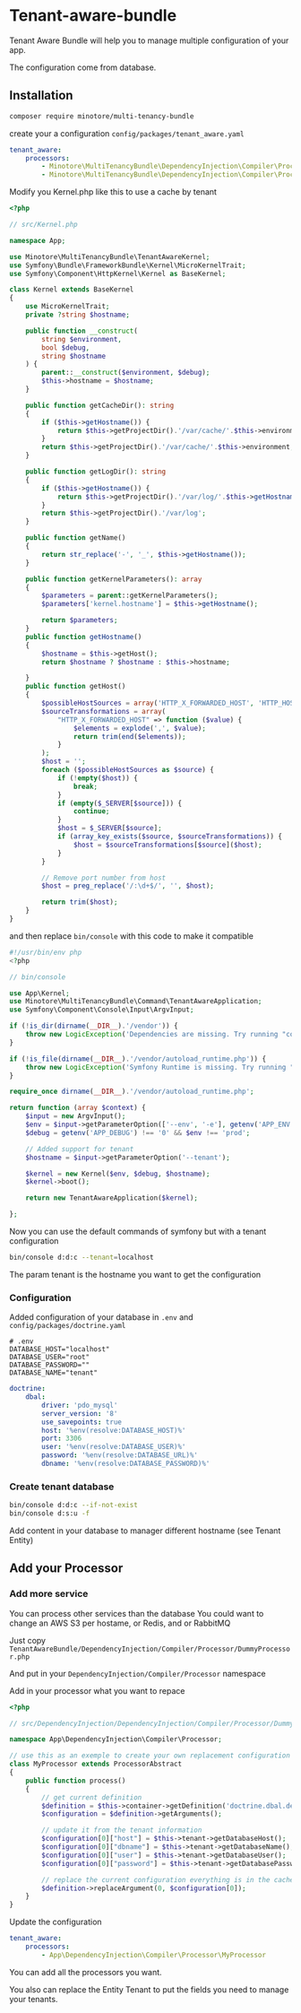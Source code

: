 # Tenant-aware-bundle

Tenant Aware Bundle will help you to manage multiple configuration of your app.

The configuration come from database.

## Installation

```bash
composer require minotore/multi-tenancy-bundle
```

create your a configuration `config/packages/tenant_aware.yaml`

```yaml
tenant_aware:
    processors:
        - Minotore\MultiTenancyBundle\DependencyInjection\Compiler\Processor\DummyProcessor
        - Minotore\MultiTenancyBundle\DependencyInjection\Compiler\Processor\DatabaseProcessor
```

Modify you Kernel.php like this to use a cache by tenant

```php
<?php

// src/Kernel.php

namespace App;

use Minotore\MultiTenancyBundle\TenantAwareKernel;
use Symfony\Bundle\FrameworkBundle\Kernel\MicroKernelTrait;
use Symfony\Component\HttpKernel\Kernel as BaseKernel;

class Kernel extends BaseKernel
{
    use MicroKernelTrait;
    private ?string $hostname;

    public function __construct(
        string $environment,
        bool $debug,
        string $hostname
    ) {
        parent::__construct($environment, $debug);
        $this->hostname = $hostname;
    }

    public function getCacheDir(): string
    {
        if ($this->getHostname()) {
            return $this->getProjectDir().'/var/cache/'.$this->environment.'/'.$this->getHostname();
        }
        return $this->getProjectDir().'/var/cache/'.$this->environment;
    }

    public function getLogDir(): string
    {
        if ($this->getHostname()) {
            return $this->getProjectDir().'/var/log/'.$this->getHostname();
        }
        return $this->getProjectDir().'/var/log';
    }

    public function getName()
    {
        return str_replace('-', '_', $this->getHostname());
    }

    public function getKernelParameters(): array
    {
        $parameters = parent::getKernelParameters();
        $parameters['kernel.hostname'] = $this->getHostname();

        return $parameters;
    }
    public function getHostname()
    {
        $hostname = $this->getHost();
        return $hostname ? $hostname : $this->hostname;

    }
    public function getHost()
    {
        $possibleHostSources = array('HTTP_X_FORWARDED_HOST', 'HTTP_HOST', 'SERVER_NAME', 'SERVER_ADDR');
        $sourceTransformations = array(
            "HTTP_X_FORWARDED_HOST" => function ($value) {
                $elements = explode(',', $value);
                return trim(end($elements));
            }
        );
        $host = '';
        foreach ($possibleHostSources as $source) {
            if (!empty($host)) {
                break;
            }
            if (empty($_SERVER[$source])) {
                continue;
            }
            $host = $_SERVER[$source];
            if (array_key_exists($source, $sourceTransformations)) {
                $host = $sourceTransformations[$source]($host);
            }
        }

        // Remove port number from host
        $host = preg_replace('/:\d+$/', '', $host);

        return trim($host);
    }
}
```

and then replace `bin/console` with this code to make it compatible

```php
#!/usr/bin/env php
<?php

// bin/console

use App\Kernel;
use Minotore\MultiTenancyBundle\Command\TenantAwareApplication;
use Symfony\Component\Console\Input\ArgvInput;

if (!is_dir(dirname(__DIR__).'/vendor')) {
    throw new LogicException('Dependencies are missing. Try running "composer install".');
}

if (!is_file(dirname(__DIR__).'/vendor/autoload_runtime.php')) {
    throw new LogicException('Symfony Runtime is missing. Try running "composer require symfony/runtime".');
}

require_once dirname(__DIR__).'/vendor/autoload_runtime.php';

return function (array $context) {
    $input = new ArgvInput();
    $env = $input->getParameterOption(['--env', '-e'], getenv('APP_ENV') ?: 'dev');
    $debug = getenv('APP_DEBUG') !== '0' && $env !== 'prod';

    // Added support for tenant
    $hostname = $input->getParameterOption('--tenant');

    $kernel = new Kernel($env, $debug, $hostname);
    $kernel->boot();

    return new TenantAwareApplication($kernel);

};
```

Now you can use the default commands of symfony but with a tenant configuration

```bash
bin/console d:d:c --tenant=localhost
```

The param tenant is the hostname you want to get the configuration

### Configuration

Added configuration of your database in `.env` and `config/packages/doctrine.yaml`

```.env
# .env
DATABASE_HOST="localhost"
DATABASE_USER="root"
DATABASE_PASSWORD=""
DATABASE_NAME="tenant"
```

```yaml
doctrine:
    dbal:
        driver: 'pdo_mysql'
        server_version: '8'
        use_savepoints: true
        host: '%env(resolve:DATABASE_HOST)%'
        port: 3306
        user: '%env(resolve:DATABASE_USER)%'
        password: '%env(resolve:DATABASE_URL)%'
        dbname: '%env(resolve:DATABASE_PASSWORD)%'
```

### Create tenant database

```bash
bin/console d:d:c --if-not-exist
bin/console d:s:u -f
```

Add content in your database to manager different hostname (see Tenant Entity)

## Add your Processor

### Add more service

You can process other services than the database
You could want to change an AWS S3 per hostame, or Redis, and or RabbitMQ

Just copy `TenantAwareBundle/DependencyInjection/Compiler/Processor/DummyProcessor.php`

And put in your `DependencyInjection/Compiler/Processor` namespace

Add in your processor what you want to repace

```php
<?php

// src/DependencyInjection/DependencyInjection/Compiler/Processor/DummyProcessor.php

namespace App\DependencyInjection\Compiler\Processor;

// use this as an exemple to create your own replacement configuration
class MyProcessor extends ProcessorAbstract
{
    public function process()
    {
        // get current definition
        $definition = $this->container->getDefinition('doctrine.dbal.default_connection');
        $configuration = $definition->getArguments();

        // update it from the tenant information
        $configuration[0]["host"] = $this->tenant->getDatabaseHost();
        $configuration[0]["dbname"] = $this->tenant->getDatabaseName();
        $configuration[0]["user"] = $this->tenant->getDatabaseUser();
        $configuration[0]["password"] = $this->tenant->getDatabasePassword();

        // replace the current configuration everything is in the cache now
        $definition->replaceArgument(0, $configuration[0]);
    }
}
```

Update the configuration

```yaml
tenant_aware:
    processors:
        - App\DependencyInjection\Compiler\Processor\MyProcessor
```

You can add all the processors you want.

You also can replace the Entity Tenant to put the fields you need to manage your tenants.